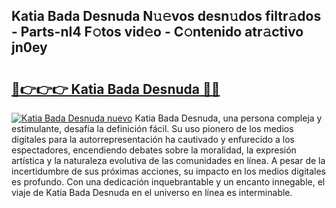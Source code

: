 ## Katia Bada Desnuda N𝚞𝚎vos desn𝚞dos filtr𝚊dos - Parts-nI4 F𝚘tos vid𝚎o - C𝚘ntenido atr𝚊ctivo jn0ey

# <h2><a href="http://mbaa8d.tromn.icu/?c=Katia+Bada+Desnuda">🔗👉👉👉 Katia Bada Desnuda 🔗🔗</a></h2>

[![Katia Bada Desnuda nuevo](https://i.imgur.com/pEAQMta.gif)](http://mbaa8d.tromn.icu/?c=Katia+Bada+Desnuda)
Katia Bada Desnuda, una persona compleja y estimulante, desafía la definición fácil. Su uso pionero de los medios digitales para la autorrepresentación ha cautivado y enfurecido a los espectadores, encendiendo debates sobre la moralidad, la expresión artística y la naturaleza evolutiva de las comunidades en línea. A pesar de la incertidumbre de sus próximas acciones, su impacto en los medios digitales es profundo. Con una dedicación inquebrantable y un encanto innegable, el viaje de Katia Bada Desnuda en el universo en línea es interminable.

